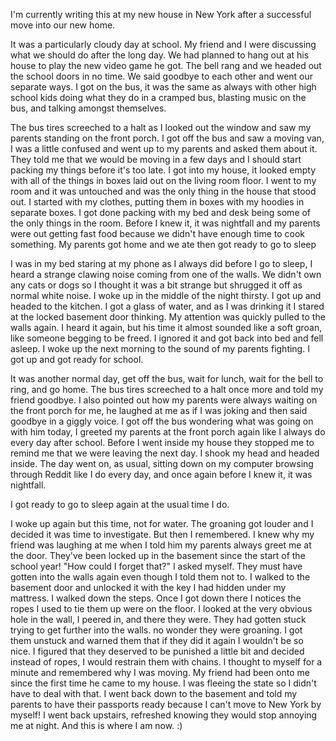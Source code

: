 I'm currently writing this at my new house in New York after a successful move into our new home.

It was a particularly cloudy day at school. My friend and I were discussing what we should do after the long day. We had planned to hang out at his house to play the new video game he got. The bell rang and we headed out the school doors in no time. We said goodbye to each other and went our separate ways. I got on the bus, it was the same as always with other high school kids doing what they do in a cramped bus, blasting music on the bus, and talking amongst themselves.

The bus tires screeched to a halt as I looked out the window and saw my parents standing on the front porch. I got off the bus and saw a moving van, I was a little confused and went up to my parents and asked them about it. They told me that we would be moving in a few days and I should start packing my things before it's too late. I got into my house, it looked empty with all of the things in boxes laid out on the living room floor. I went to my room and it was untouched and was the only thing in the house that stood out. I started with my clothes, putting them in boxes with my hoodies in separate boxes. I got done packing with my bed and desk being some of the only things in the room. Before I knew it, it was nightfall and my parents were out getting fast food because we didn't have enough time to cook something. My parents got home and we ate then got ready to go to sleep

I was in my bed staring at my phone as I always did before I go to sleep, I heard a strange clawing noise coming from one of the walls. We didn't own any cats or dogs so I thought it was a bit strange but shrugged it off as normal white noise. I woke up in the middle of the night thirsty. I got up and headed to the kitchen. I got a glass of water, and as I was drinking it I stared at the locked basement door thinking. My attention was quickly pulled to the walls again. I heard it again, but his time it almost sounded like a soft groan, like someone begging to be freed. I ignored it and got back into bed and fell asleep. I woke up the next morning to the sound of my parents fighting. I got up and got ready for school.

It was another normal day, get off the bus, wait for lunch, wait for the bell to ring, and go home. The bus tires screeched to a halt once more and told my friend goodbye. I also pointed out how my parents were always waiting on the front porch for me, he laughed at me as if I was joking and then said goodbye in a giggly voice. I got off the bus wondering what was going on with him today, I greeted my parents at the front porch again like I always do every day after school. Before I went inside my house they stopped me to remind me that we were leaving the next day. I shook my head and headed inside. The day went on, as usual, sitting down on my computer browsing through Reddit like I do every day, and once again before I knew it, it was nightfall.

I got ready to go to sleep again at the usual time I do.

I woke up again but this time, not for water. The groaning got louder and I decided it was time to investigate. But then I remembered. I knew why my friend was laughing at me when I told him my parents always greet me at the door. They've been locked up in the basement since the start of the school year! "How could I forget that?" I asked myself. They must have gotten into the walls again even though I told them not to. I walked to the basement door and unlocked it with the key I had hidden under my mattress. I walked down the steps. Once I got down there I notices the ropes I used to tie them up were on the floor. I looked at the very obvious hole in the wall, I peered in, and there they were. They had gotten stuck trying to get further into the walls. no wonder they were groaning. I got them unstuck and warned them that if they did it again I wouldn't be so nice. I figured that they deserved to be punished a little bit and decided instead of ropes, I would restrain them with chains. I thought to myself for a minute and remembered why I was moving. My friend had been onto me since the first time he came to my house. I was fleeing the state so I didn't have to deal with that. I went back down to the basement and told my parents to have their passports ready because I can't move to New York by myself! I went back upstairs, refreshed knowing they would stop annoying me at night. And this is where I am now. :)